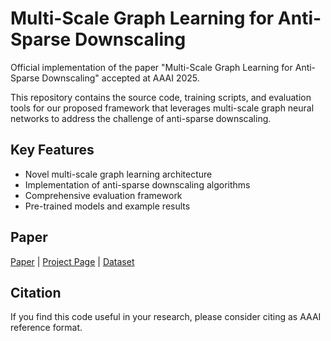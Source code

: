 # Multi-Scale Graph Learning for Anti-Sparse Downscaling

Official implementation of the paper "Multi-Scale Graph Learning for Anti-Sparse Downscaling" accepted at AAAI 2025.

This repository contains the source code, training scripts, and evaluation tools for our proposed framework that leverages multi-scale graph neural networks to address the challenge of anti-sparse downscaling.

## Key Features
- Novel multi-scale graph learning architecture
- Implementation of anti-sparse downscaling algorithms  
- Comprehensive evaluation framework
- Pre-trained models and example results

## Paper
[Paper](link-to-paper) | [Project Page](link-to-project) | [Dataset](https://drive.google.com/drive/home?dmr=1&ec=wgc-drive-globalnav-goto)

## Citation
If you find this code useful in your research, please consider citing as AAAI reference format.

